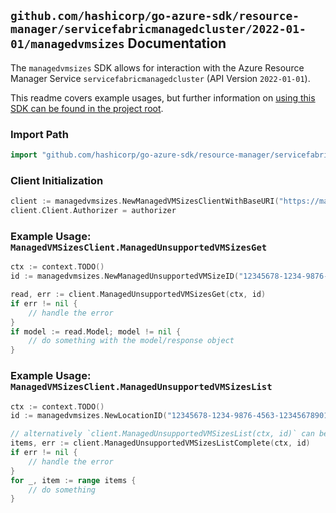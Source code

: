 
## `github.com/hashicorp/go-azure-sdk/resource-manager/servicefabricmanagedcluster/2022-01-01/managedvmsizes` Documentation

The `managedvmsizes` SDK allows for interaction with the Azure Resource Manager Service `servicefabricmanagedcluster` (API Version `2022-01-01`).

This readme covers example usages, but further information on [using this SDK can be found in the project root](https://github.com/hashicorp/go-azure-sdk/tree/main/docs).

### Import Path

```go
import "github.com/hashicorp/go-azure-sdk/resource-manager/servicefabricmanagedcluster/2022-01-01/managedvmsizes"
```


### Client Initialization

```go
client := managedvmsizes.NewManagedVMSizesClientWithBaseURI("https://management.azure.com")
client.Client.Authorizer = authorizer
```


### Example Usage: `ManagedVMSizesClient.ManagedUnsupportedVMSizesGet`

```go
ctx := context.TODO()
id := managedvmsizes.NewManagedUnsupportedVMSizeID("12345678-1234-9876-4563-123456789012", "locationValue", "vmSizeValue")

read, err := client.ManagedUnsupportedVMSizesGet(ctx, id)
if err != nil {
	// handle the error
}
if model := read.Model; model != nil {
	// do something with the model/response object
}
```


### Example Usage: `ManagedVMSizesClient.ManagedUnsupportedVMSizesList`

```go
ctx := context.TODO()
id := managedvmsizes.NewLocationID("12345678-1234-9876-4563-123456789012", "locationValue")

// alternatively `client.ManagedUnsupportedVMSizesList(ctx, id)` can be used to do batched pagination
items, err := client.ManagedUnsupportedVMSizesListComplete(ctx, id)
if err != nil {
	// handle the error
}
for _, item := range items {
	// do something
}
```
